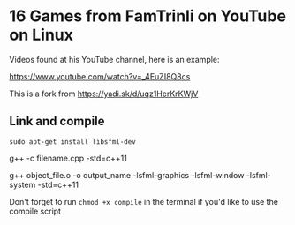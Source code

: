 # 16 Games from FamTrinli on YouTube on Linux

Videos found at his YouTube channel, here is an example:

https://www.youtube.com/watch?v=_4EuZI8Q8cs

This is a fork from https://yadi.sk/d/uqz1HerKrKWjV

## Link and compile
`sudo apt-get install libsfml-dev`

g++ -c filename.cpp -std=c++11

g++ object_file.o -o output_name -lsfml-graphics -lsfml-window -lsfml-system -std=c++11

Don't forget to run `chmod +x compile` in the terminal if you'd like to use the compile script